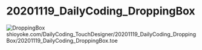 # 20201119_DailyCoding_DroppingBox
![DroppingBox](DailyCoding_TouchDesigner/20201119_DailyCoding_DroppingBox/movieout.6_1_Moment.jpg)
shioyoke.com/DailyCoding_TouchDesigner/20201119_DailyCoding_DroppingBox/20201119_DailyCoding_DroppingBox.toe
